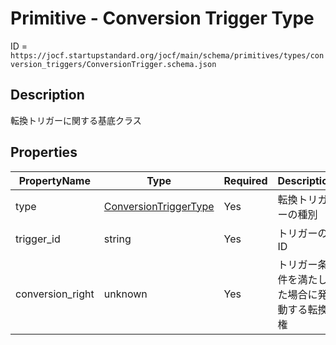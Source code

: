 # Primitive - Conversion Trigger Type

ID = `https://jocf.startupstandard.org/jocf/main/schema/primitives/types/conversion_triggers/ConversionTrigger.schema.json`

## Description
転換トリガーに関する基底クラス

## Properties

| PropertyName | Type | Required | Description |
|-------------|------|----------|-------------|
| type | [ConversionTriggerType](../../../enums/ConversionTriggerType.md) | Yes | 転換トリガーの種別 |
| trigger_id | string | Yes | トリガーのID |
| conversion_right | unknown | Yes | トリガー条件を満たした場合に発動する転換権 |